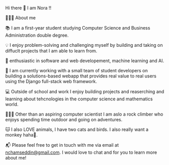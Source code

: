 Hi there 👋 
I am Nora !!

👩🏻‍🦱 About me 

📚 I am a first-year student studying Computer Science and Business Administration double degree.

💡 I enjoy problem-solving and challenging myself by building and taking on diffuclt projects that I am able to learn from.

🌱 enthusiastic in software and web developement, machine learning and AI.

🔭 I am currently working with a small team of student developers on building a solutions-based webapp that provides real value to real users using the Django full-stack web framework.

💻 Outside of school and work I enjoy building projects and reaserching and learning about tehcnologies in the computer science and mathematics world.

🧗🏻‍♀️ Other than an aspiring computer scientist I am aslo a rock climber who enjoys spending time outdoor and going on adventures.  

🐱 I also LOVE animals, I have two cats and birds. I also really want a monkey haha🙈.

📬 Please feel free to get in touch with me via email at nchamseddin@gmail.com. I would love to chat and for you to learn more about me!
